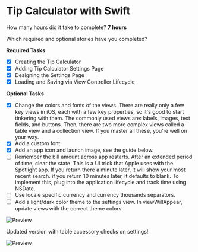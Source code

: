 Tip Calculator with Swift
=============

How many hours did it take to complete? **7 hours**

Which required and optional stories have you completed?

**Required Tasks**
- [x] Creating the Tip Calculator
- [x] Adding Tip Calculator Settings Page
- [x] Designing the Settings Page
- [x] Loading and Saving via View Controller Lifecycle

**Optional Tasks**
- [x] Change the colors and fonts of the views. There are really only a few key views in iOS, each with a few key properties, so it's good to start tinkering with them. The commonly used views are: labels, images, text fields, and buttons. Then, there are two more complex views called a table view and a collection view. If you master all these, you're well on your way.
- [x] Add a custom font
- [x] Add an app icon and launch image, see the guide below.
- [ ] Remember the bill amount across app restarts. After an extended period of time, clear the state. This is a UI trick that Apple uses with the Spotlight app. If you return there a minute later, it will show your most recent search. if you return 10 minutes later, it defaults to blank. To implement this, plug into the application lifecycle and track time using NSDate.
- [ ] Use locale specific currency and currency thousands separators.
- [ ] Add a light/dark color theme to the settings view. In viewWillAppear, update views with the correct theme colors.

![Preview](https://s3.amazonaws.com/uploads.hipchat.com/72172/510168/Je0m50RLvlK4Jb5/tipit-demo.gif)

Updated version with table accessory checks on settings!

![Preview](https://s3.amazonaws.com/uploads.hipchat.com/72172/510168/pZmDw7NUdWlVP5z/tipit.gif)
